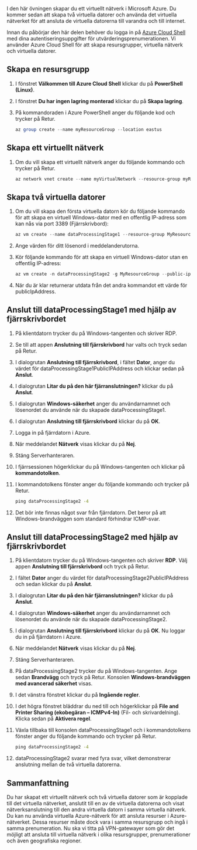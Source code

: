 I den här övningen skapar du ett virtuellt nätverk i Microsoft Azure. Du kommer sedan att skapa två virtuella datorer och använda det virtuella nätverket för att ansluta de virtuella datorerna till varandra och till internet.

Innan du påbörjar den här delen behöver du logga in på [Azure Cloud Shell](https://shell.azure.com) med dina autentiseringsuppgifter för utvärderingsprenumerationen. Vi använder Azure Cloud Shell för att skapa resursgrupper, virtuella nätverk och virtuella datorer.

## <a name="create-a-resource-group"></a>Skapa en resursgrupp

1. I fönstret **Välkommen till Azure Cloud Shell** klickar du på **PowerShell (Linux)**.

1. I fönstret **Du har ingen lagring monterad** klickar du på **Skapa lagring**.

1. På kommandoraden i Azure PowerShell anger du följande kod och trycker på Retur.

    ```PowerShell
    az group create --name myResourceGroup --location eastus
    ```

## <a name="create-a-virtual-network"></a>Skapa ett virtuellt nätverk

1. Om du vill skapa ett virtuellt nätverk anger du följande kommando och trycker på Retur.

    ```PowerShell
    az network vnet create --name myVirtualNetwork --resource-group myResourceGroup --subnet-name default
    ```

## <a name="create-two-virtual-machines"></a>Skapa två virtuella datorer

1. Om du vill skapa den första virtuella datorn kör du följande kommando för att skapa en virtuell Windows-dator med en offentlig IP-adress som kan nås via port 3389 (Fjärrskrivbord):

    ``` PowerShell
    az vm create --name dataProcessingStage1 --resource-group MyResourceGroup --admin-username "DataAdmin"--image Win2016Datacenter
    ```

1. Ange värden för ditt lösenord i meddelanderutorna.

1. Kör följande kommando för att skapa en virtuell Windows-dator utan en offentlig IP-adress:

    ```PowerShell
    az vm create -n dataProcessingStage2 -g MyResourceGroup --public-ip-address '' --admin-username "DataAdmin"--image Win2016Datacenter
    ```

1. När du är klar returnerar utdata från det andra kommandot ett värde för publicIpAddress.

## <a name="connect-to-dataprocessingstage1-using-remote-desktop"></a>Anslut till dataProcessingStage1 med hjälp av fjärrskrivbordet

1. På klientdatorn trycker du på Windows-tangenten och skriver RDP.

1. Se till att appen **Anslutning till fjärrskrivbord** har valts och tryck sedan på Retur.

1. I dialogrutan **Anslutning till fjärrskrivbord**, i fältet **Dator**, anger du värdet för dataProcessingStage1PublicIPAddress och klickar sedan på **Anslut**.

1. I dialogrutan **Litar du på den här fjärranslutningen?** klickar du på **Anslut**.

1. I dialogrutan **Windows-säkerhet** anger du användarnamnet och lösenordet du använde när du skapade dataProcessingStage1.

1. I dialogrutan **Anslutning till fjärrskrivbord** klickar du på **OK**.

1. Logga in på fjärrdatorn i Azure.

1. När meddelandet **Nätverk** visas klickar du på **Nej**.

1. Stäng Serverhanteraren.

1. I fjärrsessionen högerklickar du på Windows-tangenten och klickar på **kommandotolken**.

1. I kommandotolkens fönster anger du följande kommando och trycker på Retur.

    ```cmd
    ping dataProcessingStage2 -4
    ```

1. Det bör inte finnas något svar från fjärrdatorn. Det beror på att Windows-brandväggen som standard förhindrar ICMP-svar.

## <a name="connect-to-dataprocessingstage2-using-remote-desktop"></a>Anslut till dataProcessingStage2 med hjälp av fjärrskrivbordet

1. På klientdatorn trycker du på Windows-tangenten och skriver **RDP**. Välj appen **Anslutning till fjärrskrivbord** och tryck på Retur.

1. I fältet **Dator** anger du värdet för dataProcessingStage2PublicIPAddress och sedan klickar du på **Anslut**.

1. I dialogrutan **Litar du på den här fjärranslutningen?** klickar du på **Anslut**.

1. I dialogrutan **Windows-säkerhet** anger du användarnamnet och lösenordet du använde när du skapade dataProcessingStage2.

1. I dialogrutan **Anslutning till fjärrskrivbord** klickar du på **OK**. Nu loggar du in på fjärrdatorn i Azure.

1. När meddelandet **Nätverk** visas klickar du på **Nej**.

1. Stäng Serverhanteraren.

1. På dataProcessingStage2 trycker du på Windows-tangenten. Ange sedan **Brandvägg** och tryck på Retur. Konsolen **Windows-brandväggen med avancerad säkerhet** visas.

1. I det vänstra fönstret klickar du på **Ingående regler**.

1. I det högra fönstret bläddrar du ned till och högerklickar på **File and Printer Sharing (ekobegäran – ICMPv4-In)** (Fil- och skrivardelning). Klicka sedan på **Aktivera regel**.

1. Växla tillbaka till konsolen dataProcessingStage1 och i kommandotolkens fönster anger du följande kommando och trycker på Retur.

    ```cmd
    ping dataProcessingStage2 -4
    ```

1. dataProcessingStage2 svarar med fyra svar, vilket demonstrerar anslutning mellan de två virtuella datorerna.

## <a name="summary"></a>Sammanfattning

Du har skapat ett virtuellt nätverk och två virtuella datorer som är kopplade till det virtuella nätverket, anslutit till en av de virtuella datorerna och visat nätverksanslutning till den andra virtuella datorn i samma virtuella nätverk. Du kan nu använda virtuella Azure-nätverk för att ansluta resurser i Azure-nätverket. Dessa resurser måste dock vara i samma resursgrupp och ingå i samma prenumeration. Nu ska vi titta på VPN-gatewayer som gör det möjligt att ansluta till virtuella nätverk i olika resursgrupper, prenumerationer och även geografiska regioner.
